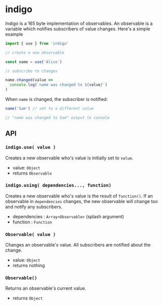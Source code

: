 # indigo

Indigo is a 165 byte implementation of observables. An observable is a variable which notifies subscribers of value changes. Here's a simple example

```js
import { use } from 'indigo'

// create a new observable

const name = use('Alice')

// subscribe to changes

name.changed(value => 
  console.log(`name was changed to ${value}`)
)

```

When `name` is changed, the subscriber is notified:

```js
name('Sam') // set to a different value

// "name was changed to Sam" output to console
```

## API

### `indigo.use( value )`

Creates a new observable who's value is initially set to `value`.

* value: `Object`
* returns `Observable`


### `indigo.using( dependencies..., function)`

Creates a new observable who's value is the result of `function()`. If an observable in `dependencies` changes, the new observable will change too and notify any subscribers.

* dependencies : `Array<Observable>` (splash argument)
* function : `Function`


### `Observable( value )`

Changes an observable's value. All subscribers are notified about the change.

* value: `Object`
* returns nothing

### `Observable()`

Returns an observable's current value.

* returns `Object`
